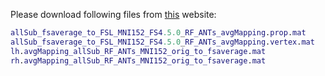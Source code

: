 
Please download following files from [this](https://github.com/ThomasYeoLab/CBIG/tree/master/stable_projects/registration/Wu2017_RegistrationFusion/bin/final_warps_FS5.3) website:

```matlab
allSub_fsaverage_to_FSL_MNI152_FS4.5.0_RF_ANTs_avgMapping.prop.mat
allSub_fsaverage_to_FSL_MNI152_FS4.5.0_RF_ANTs_avgMapping.vertex.mat
lh.avgMapping_allSub_RF_ANTs_MNI152_orig_to_fsaverage.mat
rh.avgMapping_allSub_RF_ANTs_MNI152_orig_to_fsaverage.mat
```

